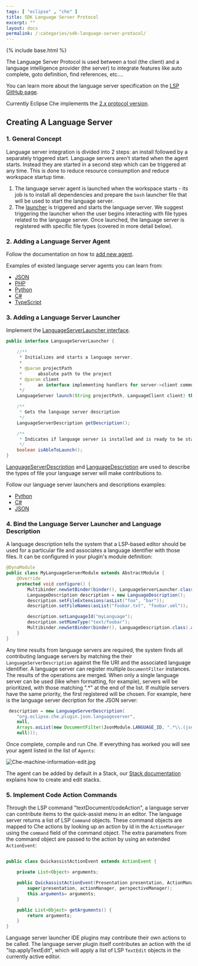 ```yaml
---
tags: [ "eclipse" , "che" ]
title: SDK Language Server Protocol
excerpt: ""
layout: docs
permalink: /:categories/sdk-language-server-protocol/
---
```


{% include base.html %}

The Language Server Protocol is used between a tool (the client) and a language intelligence provider (the server) to integrate features like auto complete, goto definition, find references, etc....

You can learn more about the language server specification on the [LSP GitHub page](https://github.com/Microsoft/language-server-protocol).

Currently Eclipse Che implements the [2.x protocol version](https://github.com/Microsoft/language-server-protocol/blob/master/versions/protocol-2-x.md).

## Creating A Language Server

### 1. General Concept

Language server integration is divided into 2 steps: an install followed by a separately triggered start. Language servers aren't started when the agent starts. Instead they are started in a second step which can be triggered at any time. This is done to reduce resource consumption and reduce workspace startup time.

1. The language server agent is launched when the workspace starts - its job is to install all dependencies and prepare the `bash` launcher file that will be used to start the language server.
2. The [launcher](https://github.com/eclipse/che/blob/master/wsagent/che-core-api-languageserver/src/main/java/org/eclipse/che/api/languageserver/launcher/LanguageServerLauncher.java) is triggered and starts the language server. We suggest triggering the launcher when the user begins interacting with file types related to the language server. Once launched, the language server is registered with specific file types (covered in more detail below).

### 2. Adding a Language Server Agent

Follow the documentation on how to [add new agent]({{base}}{{site.links["devops-ws-agents"]}}#creating-new-agents).

Examples of existed language server agents you can learn from:

* [JSON](https://github.com/eclipse/che/tree/master/agents/ls-json)
* [PHP](https://github.com/eclipse/che/tree/master/agents/ls-php)
* [Python](https://github.com/eclipse/che/tree/master/agents/ls-python)
* [C#](https://github.com/eclipse/che/tree/master/agents/ls-csharp)
* [TypeScript](https://github.com/eclipse/che/tree/master/agents/ls-typescript)

### 3. Adding a Language Server Launcher

Implement the [LanguageServerLauncher interface](https://github.com/eclipse/che/blob/master/wsagent/che-core-api-languageserver/src/main/java/org/eclipse/che/api/languageserver/launcher/LanguageServerLauncher.java).

```java
public interface LanguageServerLauncher {

    //**
     * Initializes and starts a language server.
     *
     * @param projectPath
     *      absolute path to the project
     * @param client
     *      an interface implementing handlers for server->client communication
     */
    LanguageServer launch(String projectPath, LanguageClient client) throws LanguageServerException;

    /**
     * Gets the language server description
     */
    LanguageServerDescription getDescription();

    /**
     * Indicates if language server is installed and is ready to be started.  
     */
    boolean isAbleToLaunch();
}
```

[LanguageServerDescription](https://github.com/eclipse/che/blob/master/wsagent/che-core-api-languageserver-shared/src/main/java/org/eclipse/che/api/languageserver/shared/model/LanguageServerDescription.java) and [LanguageDescription](https://github.com/eclipse/che/blob/master/wsagent/che-core-api-languageserver-shared/src/main/java/org/eclipse/che/api/languageserver/shared/model/LanguageDescription.java) are used to describe the types of file your language server will make contributions to.

Follow our language server launchers and descriptions examples:

* [Python](https://github.com/eclipse/che/blob/master/plugins/plugin-python/che-plugin-python-lang-server/src/main/java/org/eclipse/che/plugin/python/languageserver/PythonLanguageSeverLauncher.java)
* [C#](https://github.com/eclipse/che/blob/master/plugins/plugin-csharp/che-plugin-csharp-lang-server/src/main/java/org/eclipse/che/plugin/csharp/languageserver/CSharpLanguageServerLauncher.java)
* [JSON](https://github.com/eclipse/che/blob/master/plugins/plugin-json/che-plugin-json-server/src/main/java/org/eclipse/che/plugin/json/languageserver/JsonLanguageServerLauncher.java)

### 4. Bind the Language Server Launcher and Language Description
A language description tells the system that a LSP-based editor should be used for a particular file and associates a language identifier with
those files. It can be configured in your plugin's module definition:

```java
@DynaModule
public class MyLanguageServerModule extends AbstractModule {
    @Override
    protected void configure() {
        Multibinder.newSetBinder(binder(), LanguageServerLauncher.class).addBinding().to(MyLanguageServerLauncher.class);
        LanguageDescription description = new LanguageDescription();
        description.setFileExtensions(asList("foo", "bar"));
        description.setFileNames(asList("foobar.txt", "foobar.xml"));

        description.setLanguageId("myLanguage");
        description.setMimeType("text/foobar");
        Multibinder.newSetBinder(binder(), LanguageDescription.class).addBinding().toInstance(description);
    }
}
```
Any time results from language servers are required, the system finds all contributing language servers by matching the their `LanguageServerDescription` against the file URI and the associated language identifier. A language server can register multiple `DocumentFilter` instances. The results of the operations are merged. When only a single language server can be used (like when formatting, for example), servers will be prioritized, with those matching ".*" at the end of the list. If multiple servers have the same priority, the first registered will be chosen. For example, here is the language server decription for the JSON server:

```java
 description = new LanguageServerDescription(
    "org.eclipse.che.plugin.json.languageserver",
    null,
    Arrays.asList(new DocumentFilter(JsonModule.LANGUAGE_ID, ".*\\.(json|bowerrc|jshintrc|jscsrc|eslintrc|babelrc)",
    null)));
```

Once complete, compile and run Che. If everything has worked you will see your agent listed in the list of `Agents`:

![Che-machine-information-edit.jpg]({{base}}{{site.links["Che-machine-information-edit.jpg"]}})

The agent can be added by default in a Stack, our [Stack documentation]({{base}}{{site.links["devops-runtime-stacks"]}}) explains how to create and edit stacks.

### 5. Implement Code Action Commands
Through the LSP command "textDocument/codeAction", a language server can contribute items to the quick-assist menu in an editor. The language server returns a list of LSP `Command` objects. These command objects are mapped to Che actions by looking up an action by id in the `ActionManager` using the `command` field of the command object.
The extra parameters from the command object are passed to the action by using an extended `ActionEvent`:

```java

public class QuickassistActionEvent extends ActionEvent {

	private List<Object> arguments;

	public QuickassistActionEvent(Presentation presentation, ActionManager actionManager, PerspectiveManager perspectiveManager, List<Object> arguments) {
		super(presentation, actionManager, perspectiveManager);
		this.arguments= arguments;
	}

	public List<Object> getArguments() {
		return arguments;
	}
}
```

Language server launcher IDE plugins may contribute their own actions to be called. The language server plugin itself contributes an action with the id "lsp.applyTextEdit", which will apply a list of LSP `TextEdit` objects in the currently active editor.
